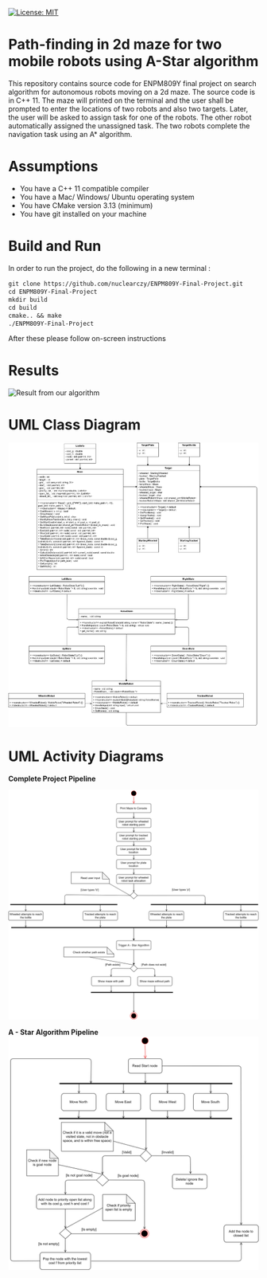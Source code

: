 [![License: MIT](https://img.shields.io/badge/License-MIT-yellow.svg)](https://opensource.org/licenses/MIT)
# Path-finding in 2d maze for two mobile robots using A-Star algorithm

This repository contains source code for ENPM809Y final project on search algorithm for autonomous robots moving on a 2d maze. The source code is in C++ 11. The maze will printed on the terminal and the user shall be prompted to enter the locations of two robots and also two targets. Later, the user will be asked to assign task for one of the robots. The other robot automatically assigned the unassigned task. The two robots complete the navigation task using an A* algorithm.

# Assumptions

 - You have a C++ 11 compatible compiler
 - You have a Mac/ Windows/ Ubuntu operating system
 - You have CMake version 3.13 (minimum)
 - You have git installed on your machine

# Build and Run

In order to run the project, do the following in a new terminal :

```
git clone https://github.com/nuclearczy/ENPM809Y-Final-Project.git
cd ENPM809Y-Final-Project
mkdir build
cd build
cmake.. && make
./ENPM809Y-Final-Project
```

After these please follow on-screen instructions

# Results

![Result from our algorithm](https://github.com/nuclearczy/ENPM809Y-Final-Project/blob/master/results/output.png)

# UML Class Diagram

![UML Class Diagram for the Project](https://raw.githubusercontent.com/arunumd/A-Star-Algorithm-for-path-finding-in-2d-maze-Cpp/master/UML%20Diagrams/UML%20Class%20Diagrams/UML%20Class%20Diagram.jpg)

# UML Activity Diagrams

**Complete Project Pipeline**

![UML Activity Diagram for the Project](https://raw.githubusercontent.com/arunumd/A-Star-Algorithm-for-path-finding-in-2d-maze-Cpp/master/UML%20Diagrams/UML%20Activity%20Diagrams/UML%20Activity%20Diagram%20-%20Full%20Project.jpg)

**A - Star Algorithm Pipeline**
![UML Activity Diagram for A - Star Algorithm](https://raw.githubusercontent.com/arunumd/A-Star-Algorithm-for-path-finding-in-2d-maze-Cpp/master/UML%20Diagrams/UML%20Activity%20Diagrams/UML%20Activity%20Diagram%20-%20A-Star%20Algorithm.jpg)
